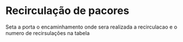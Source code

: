 # Recirculação de pacores

Seta a porta o encaminhamento onde sera realizada a recirculacao e o numero de recirsulações na tabela 


